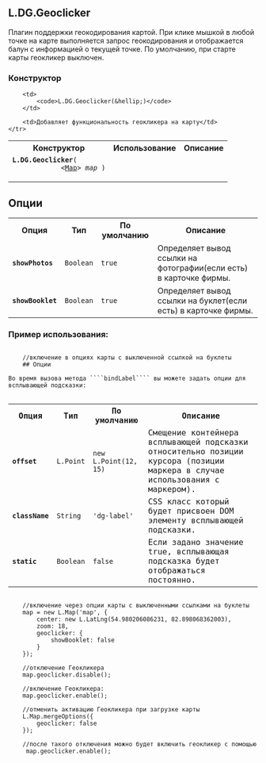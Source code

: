 ## L.DG.Geoclicker

Плагин поддержки геокодирования картой.
При клике мышкой в любой точке на карте выполняется запрос геокодирования и отображается балун с информацией о текущей точке.
По умолчанию, при старте карты геокликер выключен.

### Конструктор

<table>
    <tr>
        <th>Конструктор</th>
        <th>Использование</th>
        <th>Описание</th>
    </tr>
    <tr>
        <td><code><b>L.DG.Geoclicker</b>(
            <nobr>&lt;<a href="#geoclicker-map">Map</a>&gt; <i>map</i> )</nobr>
        </code></td>

        <td>
            <code>L.DG.Geoclicker(&hellip;)</code>
        </td>

        <td>Добавляет функциональность геокликера на карту</td>
    </tr>
</table>

## Опции

<table>
    <tr>
        <th>Опция</th>
        <th>Тип</th>
        <th>По умолчанию</th>
        <th>Описание</th>
    </tr>
    <tr>
        <td><b><code>showPhotos</code></b></td>
        <td><code>Boolean</code></td>
        <td><code>true</code></td>
        <td>Определяет вывод ссылки на фотографии(если есть) в карточке фирмы.</td>
    </tr>
    <tr>
        <td><b><code>showBooklet</code></b></td>
        <td><code>Boolean</code></td>
        <td><code>true</code></td>
        <td>Определяет вывод ссылки на буклет(если есть) в карточке фирмы.</td>
    </tr>
</table>

### Пример использования:
<pre>
<code>
    //включение в опциях карты с выключенной ссылкой на буклеты
    ## Опции

Во время вызова метода ````bindLabel```` вы можете задать опции для всплывающей подсказки:

<table>
    <tr>
        <th>Опция</th>
        <th>Тип</th>
        <th>По умолчанию</th>
        <th>Описание</th>
    </tr>
    <tr>
        <td><b><code>offset</code></b></td>
        <td><code>L.Point</code></td>
        <td><code>new L.Point(12, 15)</code></td>
        <td>Смещение контейнера всплывающей подсказки относительно позиции курсора (позиции маркера в случае использования с маркером).</td>
    </tr>
    <tr>
        <td><b><code>className</code></b></td>
        <td><code>String</code></td>
        <td><code>'dg-label'</code></td>
        <td>CSS класс который будет присвоен DOM элементу всплывающей подсказки.</td>
    </tr>
    <tr>
        <td><b><code>static</code></b></td>
        <td><code>Boolean</code></td>
        <td><code>false</code></td>
        <td>Если задано значение true, всплывающая подсказка будет отображаться постоянно.</td>
    </tr>
</table>
    //включение через опции карты с выключенными ссылками на буклеты
    map = new L.Map('map', {
        center: new L.LatLng(54.980206086231, 82.898068362003),
        zoom: 18,
        geoclicker: {
            showBooklet: false
        }
    });

	//отключение Геокликера
	map.geoclicker.disable();

	//включение Геокликера:
    map.geoclicker.enable();

    //отменить активацию Геокликера при загрузке карты
    L.Map.mergeOptions({
        geoclicker: false
    });

    //после такого отключения можно будет включить геокликер с помощью
     map.geoclicker.enable();
</code>
</pre>
